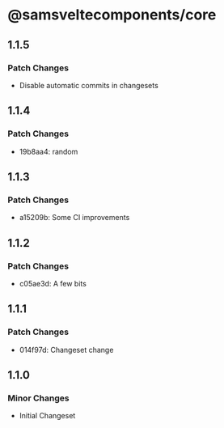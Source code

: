 # @samsveltecomponents/core

## 1.1.5

### Patch Changes

- Disable automatic commits in changesets

## 1.1.4

### Patch Changes

- 19b8aa4: random

## 1.1.3

### Patch Changes

- a15209b: Some CI improvements

## 1.1.2

### Patch Changes

- c05ae3d: A few bits

## 1.1.1

### Patch Changes

- 014f97d: Changeset change

## 1.1.0

### Minor Changes

- Initial Changeset
